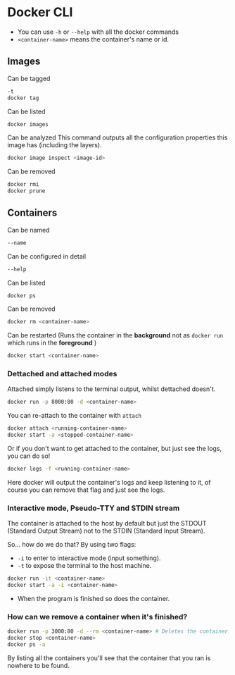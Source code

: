 # Docker CLI

- You can use `-h` or `--help` with all the docker commands
- `<container-name>` means the container's name or id.

## Images

Can be tagged

```bash
-t
docker tag
```

Can be listed

```bash
docker images
```

Can be analyzed
This command outputs all the configuration properties this image has (including the layers).

```bash
docker image inspect <image-id>
```

Can be removed

```bash
docker rmi
docker prune
```

## Containers

Can be named

```bash
--name
```

Can be configured in detail

```bash
--help
```

Can be listed

```bash
docker ps
```

Can be removed

```bash
docker rm <container-name>
```

Can be restarted (Runs the container in the **background** not as `docker run` which runs in the **foreground** )

```bash
docker start <container-name>
```

### Dettached and attached modes

Attached simply listens to the terminal output, whilst dettached doesn't.

```bash
docker run -p 8000:80 -d <container-name>
```

You can re-attach to the container with `attach`

```bash
docker attach <running-container-name>
docker start -a <stopped-container-name>
```

Or if you don't want to get attached to the container, but just see the logs, you can do so!

```bash
docker logs -f <running-container-name>
```

Here docker will output the container's logs and keep listening to it, of course you can remove that flag and just see the logs.

### Interactive mode, Pseudo-TTY and STDIN stream

The container is attached to the host by default but just the STDOUT (Standard Output Stream) not to the STDIN (Standard Input Stream).

So... how do we do that?
By using two flags:

- `-i` to enter to interactive mode (input something).
- `-t` to expose the terminal to the host machine.

```bash
docker run -it <container-name>
docker start -a -i <container-name>
```

- When the program is finished so does the container.

### How can we remove a container when it's finished?

```bash
docker run -p 3000:80 -d --rm <container-name> # Deletes the container as well
docker stop <container-name>
docker ps -a
```

By listing all the containers you'll see that the container that you ran is nowhere to be found.
